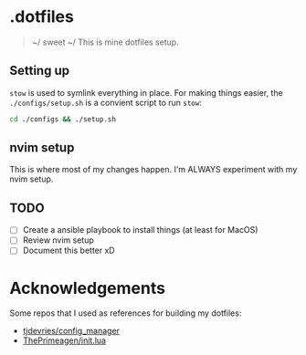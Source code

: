 # .dotfiles
> ~/ sweet ~/
This is mine dotfiles setup.

## Setting up
`stow` is used to symlink everything in place.
For making things easier, the `./configs/setup.sh` is a convient script to run `stow`:
```bash
cd ./configs && ./setup.sh
```

## nvim setup
This is where most of my changes happen. I'm ALWAYS experiment with my nvim setup.

## TODO
- [ ] Create a ansible playbook to install things (at least for MacOS)
- [ ] Review nvim setup
- [ ] Document this better xD

# Acknowledgements
Some repos that I used as references for building my dotfiles:
- [tjdevries/config_manager](https://github.com/tjdevries/config_manager)
- [ThePrimeagen/init.lua](https://github.com/ThePrimeagen/init.lua)
